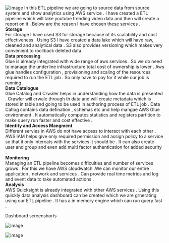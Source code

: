 
![image](https://github.com/tanmayks1999/Analyse_YT_trend/assets/37013559/97ecb68f-f61a-401f-9d81-27b6b5885787)
In this ETL pipeline we are going to source data from source system and show
analytics using AWS service . I have created a ETL pipeline which will take youtube
trending video data and then will create a report on it . Below are the reason I have
chosen these services .<br />
**Storage**<br />
For storage I have used S3 for storage because of its scalability and cost effectiveness .
Using S3 I have created a data lake which will have raw, cleaned and analytical data .
S3 also provides versioning which makes very convenient to roollback deleted data.<br />
**Data processing**<br />
Glue is already integrated with wide range of aws services . So we do need to manage
the underline infrastructure total cost of ownership is lower . Aws glue handles
configuration , provisioning and scaling of the resources required to run the ETL job .
So only have to pay for it while our job is running .<br />
**Data Catalogue**<br />
Glue Catalog and Crwaler helps in understanding how the data is presented . Crawler
will crwale through th data and will create metadata which is stored in table and
going to be used in authoring process of ETL job . Data Catlog contains data defination
, schemas etc and help mangae AWS Glue environment . It automatically computes
statistics and registers partition to make query run faster and cost effective .<br />
**Identity and Access Mangment**<br />
Different servies in AWS do not have access to interact with each other . AWS IAM
helps give only required permission and assign policy to a service so that it only
intercats with the services it should be . It can also create user and group and even
add multi factor authentication for added security .<br />
**Monitoring**<br />
Managing an ETL pipeline becomes difficulties and number of services grows . For
this we have AWS cloudwatch .We can monitor our entire application , network and
services . Can provide real time metrics and log and event data to take automated
actions .<br />
**Analysis**<br />
AWS Quicksight is already integrated with other AWS services . Using this quickly
data analysis dashboard can be created which we are grnerating using our ETL
pipeline . It has a in memory engine which can run query fast .<br />


Dashboard screenshorts

![image](https://github.com/tanmayks1999/Analyse_YT_trend/assets/37013559/fb8ab7e0-7789-49b7-8265-e1da5aaccc4c)

![image](https://github.com/tanmayks1999/Analyse_YT_trend/assets/37013559/516e1f2f-791c-49db-97a2-b712ffdf4942)
